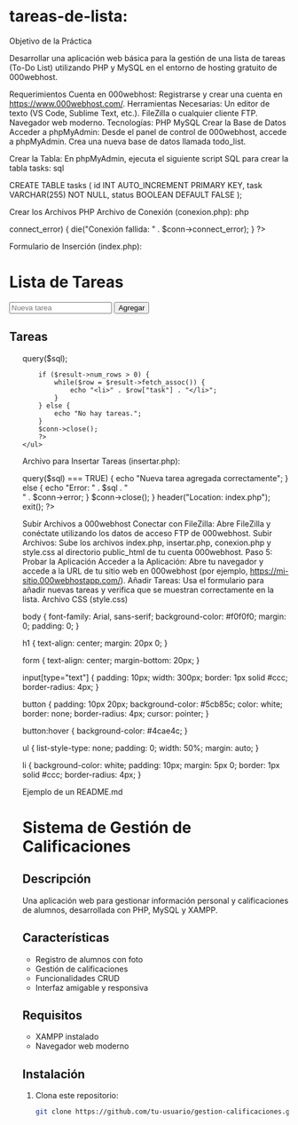 # tareas-de-lista:

Objetivo de la Práctica

Desarrollar una aplicación web básica para la gestión de una lista de tareas (To-Do List) utilizando PHP y MySQL en el entorno de hosting gratuito de 000webhost.

Requerimientos
Cuenta en 000webhost:
Registrarse y crear una cuenta en https://www.000webhost.com/.
Herramientas Necesarias:
Un editor de texto (VS Code, Sublime Text, etc.).
FileZilla o cualquier cliente FTP.
Navegador web moderno.
Tecnologías:
PHP
MySQL
Crear la Base de Datos
Acceder a phpMyAdmin:
Desde el panel de control de 000webhost, accede a phpMyAdmin.
Crea una nueva base de datos llamada todo_list.

Crear la Tabla:
En phpMyAdmin, ejecuta el siguiente script SQL para crear la tabla tasks:
sql

CREATE TABLE tasks (
    id INT AUTO_INCREMENT PRIMARY KEY,
    task VARCHAR(255) NOT NULL,
    status BOOLEAN DEFAULT FALSE
);

Crear los Archivos PHP
Archivo de Conexión (conexion.php):
php

<?php
$servername = "localhost";
$username = "tu_usuario";
$password = "tu_contraseña";
$dbname = "todo_list";

// Crear conexión
$conn = new mysqli($servername, $username, $password, $dbname);

// Verificar conexión
if ($conn->connect_error) {
    die("Conexión fallida: " . $conn->connect_error);
}
?>

Formulario de Inserción (index.php):


<!DOCTYPE html>
<html lang="es">
<head>
    <meta charset="UTF-8">
    <title>Lista de Tareas</title>
    <link rel="stylesheet" href="style.css">
</head>
<body>
    <h1>Lista de Tareas</h1>
    <form action="insertar.php" method="post">
        <input type="text" name="task" placeholder="Nueva tarea" required>
        <button type="submit">Agregar</button>
    </form>
    <h2>Tareas</h2>
    <ul>
        <?php
        include 'conexion.php';
        $sql = "SELECT * FROM tasks";
        $result = $conn->query($sql);

        if ($result->num_rows > 0) {
            while($row = $result->fetch_assoc()) {
                echo "<li>" . $row["task"] . "</li>";
            }
        } else {
            echo "No hay tareas.";
        }
        $conn->close();
        ?>
    </ul>
</body>
</html>

Archivo para Insertar Tareas (insertar.php):

<?php
include 'conexion.php';

if ($_SERVER["REQUEST_METHOD"] == "POST") {
    $task = $_POST["task"];

    $sql = "INSERT INTO tasks (task) VALUES ('$task')";

    if ($conn->query($sql) === TRUE) {
        echo "Nueva tarea agregada correctamente";
    } else {
        echo "Error: " . $sql . "<br>" . $conn->error;
    }

    $conn->close();
}

header("Location: index.php");
exit();
?>

Subir Archivos a 000webhost
Conectar con FileZilla:
Abre FileZilla y conéctate utilizando los datos de acceso FTP de 000webhost.
Subir Archivos:
Sube los archivos index.php, insertar.php, conexion.php y style.css al directorio public_html de tu cuenta 000webhost.
Paso 5: Probar la Aplicación
Acceder a la Aplicación:
Abre tu navegador y accede a la URL de tu sitio web en 000webhost (por ejemplo, https://mi-sitio.000webhostapp.com/).
Añadir Tareas:
Usa el formulario para añadir nuevas tareas y verifica que se muestran correctamente en la lista.
Archivo CSS (style.css)

body {
    font-family: Arial, sans-serif;
    background-color: #f0f0f0;
    margin: 0;
    padding: 0;
}

h1 {
    text-align: center;
    margin: 20px 0;
}

form {
    text-align: center;
    margin-bottom: 20px;
}

input[type="text"] {
    padding: 10px;
    width: 300px;
    border: 1px solid #ccc;
    border-radius: 4px;
}

button {
    padding: 10px 20px;
    background-color: #5cb85c;
    color: white;
    border: none;
    border-radius: 4px;
    cursor: pointer;
}

button:hover {
    background-color: #4cae4c;
}

ul {
    list-style-type: none;
    padding: 0;
    width: 50%;
    margin: auto;
}

li {
    background-color: white;
    padding: 10px;
    margin: 5px 0;
    border: 1px solid #ccc;
    border-radius: 4px;
}



Ejemplo de un README.md

# Sistema de Gestión de Calificaciones

## Descripción
Una aplicación web para gestionar información personal y calificaciones de alumnos, desarrollada con PHP, MySQL y XAMPP.

## Características
- Registro de alumnos con foto
- Gestión de calificaciones
- Funcionalidades CRUD
- Interfaz amigable y responsiva

## Requisitos
- XAMPP instalado
- Navegador web moderno

## Instalación

1. Clona este repositorio:
   ```bash
   git clone https://github.com/tu-usuario/gestion-calificaciones.git



